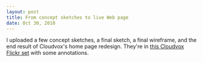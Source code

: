 ```yaml
---
layout: post
title: From concept sketches to live Web page
date: Oct 30, 2010
---
```


I uploaded a few concept sketches, a final sketch, a final wireframe, and the end result of Cloudvox's home page redesign. They're in [this Cloudvox Flickr set](http://www.flickr.com/photos/yortlabs/sets/72157625144671421/) with some annotations.